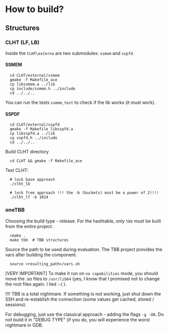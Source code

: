 # How to build?

## Structures

### CLHT (LF, LB)

Inside the `CLHT\externa` are two submodules: `ssmem` and `sspfd`.

#### SSMEM
```
  cd CLHT/external/ssmem
  gmake -f Makefile_ace
  cp libssmem.a ../lib
  cp include/ssmem.h ../include
  cd ../../..
```
You can run the tests `ssmem_test` to check if the lib works (it must work).

#### SSPDF
```
  cd CLHT/external/sspfd
  gmake -f Makefile libsspfd.a
  cp libsspfd.a ../lib
  cp sspfd.h ../include
  cd ../../..
```

Build CLHT directory
```
  cd CLHT && gmake -f Makefile_ace
```

Test CLHT:
```
  # lock base approach
  ./clht_lb

  # lock free approach !!! the -b (buckets) must be a power of 2!!!!
  ./clht_lf -b 1024
```

### oneTBB 

Choosing the build type - release. For the hashtable, only `tbb` must be built from the entire project.
```
  cmake .
  make tbb  # TBB structures
```

Source the path to be used during evaluation. The TBB project provides the vars after building the component.
```
  source <resulting_path>/vars.sh
```

[VERY IMPORTANT] To make it run on `no capabilities` mode, you should move the .so files to `/usr/lib64` (yes, I know that I promised not to change the root files again. I lied :-( ).

!!!! TBB is a total nightmare. If something is not working, just shut down the SSH and re-establish the connection (some values get cached, stored / sessions).

For debugging, just use the classical approach - adding the flags `-g -O0`. Do not build it in "DEBUG TYPE" (if you do, you will experience the worst nightmare in GDB.
